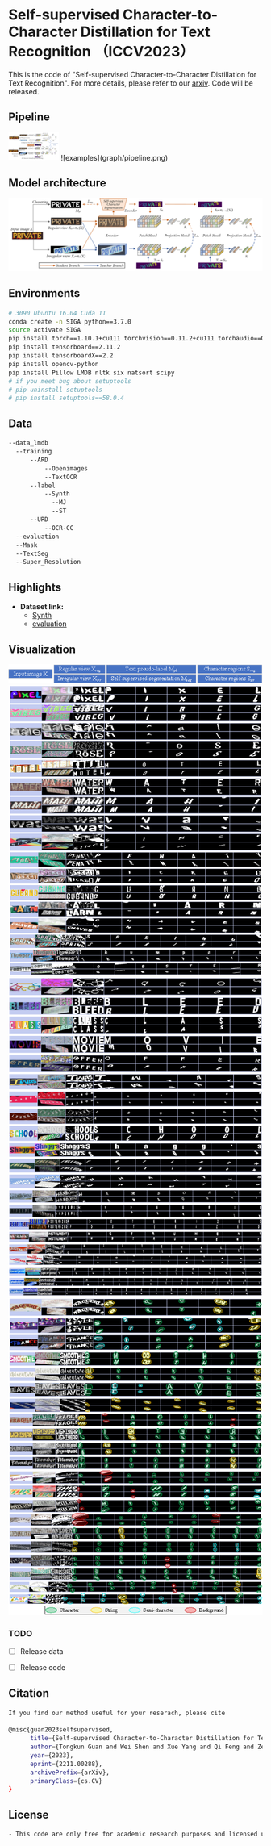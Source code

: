 # Self-supervised Character-to-Character Distillation for Text Recognition （ICCV2023）
This is the code of "Self-supervised Character-to-Character Distillation for Text Recognition". 
For more details, please refer to our [arxiv](https://arxiv.org/abs/2211.00288).
Code will be released.

## Pipeline 
<img src=graph/pipeline.png width="100px">
![examples](graph/pipeline.png)

## Model architecture
![examples](graph/network.png)

## Environments
```bash
# 3090 Ubuntu 16.04 Cuda 11
conda create -n SIGA python==3.7.0
source activate SIGA
pip install torch==1.10.1+cu111 torchvision==0.11.2+cu111 torchaudio==0.10.1 -f https://download.pytorch.org/whl/cu111/torch_stable.html
pip install tensorboard==2.11.2
pip install tensorboardX==2.2
pip install opencv-python
pip install Pillow LMDB nltk six natsort scipy
# if you meet bug about setuptools
# pip uninstall setuptools
# pip install setuptools==58.0.4
```
## Data
```bash
--data_lmdb
  --training
      --ARD
          --Openimages
          --TextOCR
      --label
          --Synth
            --MJ
            --ST        
      --URD
          --OCR-CC
  --evaluation
  --Mask
  --TextSeg
  --Super_Resolution
```

## Highlights
- **Dataset link:**
  - [Synth](https://github.com/FangShancheng/ABINet/README.md)
  - [evaluation](https://github.com/FangShancheng/ABINet/README.md)

## Visualization
![examples](graph/order.png)
![examples](graph/SM_1.png)
![examples](graph/SM_3.png)
![examples](graph/SM_2.png)

### TODO
- [ ] Release data
- [ ] Release code


## Citation
```bash
If you find our method useful for your reserach, please cite

@misc{guan2023selfsupervised,
      title={Self-supervised Character-to-Character Distillation for Text Recognition}, 
      author={Tongkun Guan and Wei Shen and Xue Yang and Qi Feng and Zekun Jiang and Xiaokang Yang},
      year={2023},
      eprint={2211.00288},
      archivePrefix={arXiv},
      primaryClass={cs.CV}
}
```
## License
```bash
- This code are only free for academic research purposes and licensed under the 2-clause BSD License - see the LICENSE file for details.
```

